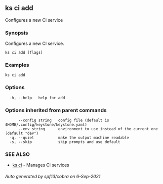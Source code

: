 ## ks ci add

Configures a new CI service

### Synopsis

Configures a new CI service.

```
ks ci add [flags]
```

### Examples

```
ks ci add
```

### Options

```
  -h, --help   help for add
```

### Options inherited from parent commands

```
      --config string   config file (default is $HOME/.config/keystone/keystone.yaml)
      --env string      environment to use instead of the current one (default "dev")
  -q, --quiet           make the output machine readable
  -s, --skip            skip prompts and use default
```

### SEE ALSO

* [ks ci](ks_ci.md)	 - Manages CI services

###### Auto generated by spf13/cobra on 6-Sep-2021
